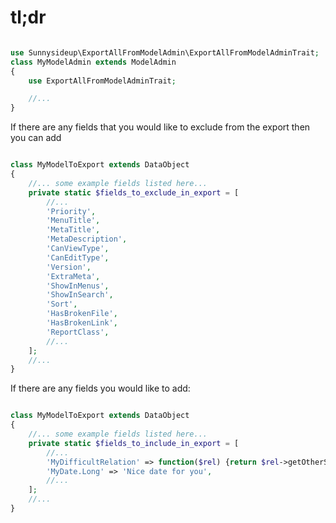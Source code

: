 # tl;dr

```php

use Sunnysideup\ExportAllFromModelAdmin\ExportAllFromModelAdminTrait;
class MyModelAdmin extends ModelAdmin
{
    use ExportAllFromModelAdminTrait;

    //...
}

```

If there are any fields that you would like to exclude from the export then you can
add

```php

class MyModelToExport extends DataObject
{
    //... some example fields listed here...
    private static $fields_to_exclude_in_export = [
        //...
        'Priority',
        'MenuTitle',
        'MetaTitle',
        'MetaDescription',
        'CanViewType',
        'CanEditType',
        'Version',
        'ExtraMeta',
        'ShowInMenus',
        'ShowInSearch',
        'Sort',
        'HasBrokenFile',
        'HasBrokenLink',
        'ReportClass',
        //...
    ];
    //...
}

```
If there are any fields you would like to add:

```php

class MyModelToExport extends DataObject
{
    //... some example fields listed here...
    private static $fields_to_include_in_export = [
        //...
        'MyDifficultRelation' => function($rel) {return $rel->getOtherStuff();},
        'MyDate.Long' => 'Nice date for you',
        //...
    ];
    //...
}
